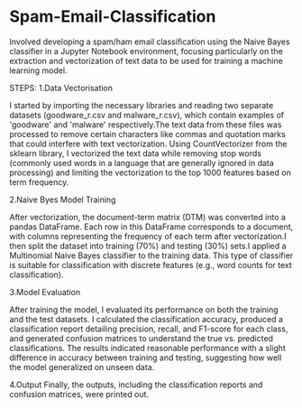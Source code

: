 # Spam-Email-Classification

Involved developing a spam/ham email classification using the Naive Bayes classifier in a Jupyter Notebook environment, focusing particularly on the extraction and vectorization of text data to be used for training a machine learning model.

STEPS:
1.Data Vectorisation

I started by importing the necessary libraries and reading two separate datasets (goodware_r.csv and malware_r.csv), which contain examples of 'goodware' and 'malware' respectively.The text data from these files was processed to remove certain characters like commas and quotation marks that could interfere with text vectorization. Using CountVectorizer from the sklearn library, I vectorized the text data while removing stop words (commonly used words in a language that are generally ignored in data processing) and limiting the vectorization to the top 1000 features based on term frequency.

2.Naive Byes Model Training

After vectorization, the document-term matrix (DTM) was converted into a pandas DataFrame. Each row in this DataFrame corresponds to a document, with columns representing the frequency of each term after vectorization.I then split the dataset into training (70%) and testing (30%) sets.I applied a Multinomial Naive Bayes classifier to the training data. This type of classifier is suitable for classification with discrete features (e.g., word counts for text classification).

3.Model Evaluation

After training the model, I evaluated its performance on both the training and the test datasets. I calculated the classification accuracy, produced a classification report detailing precision, recall, and F1-score for each class, and generated confusion matrices to understand the true vs. predicted classifications.
The results indicated reasonable performance with a slight difference in accuracy between training and testing, suggesting how well the model generalized on unseen data.

4.Output
Finally, the outputs, including the classification reports and confusion matrices, were printed out.


